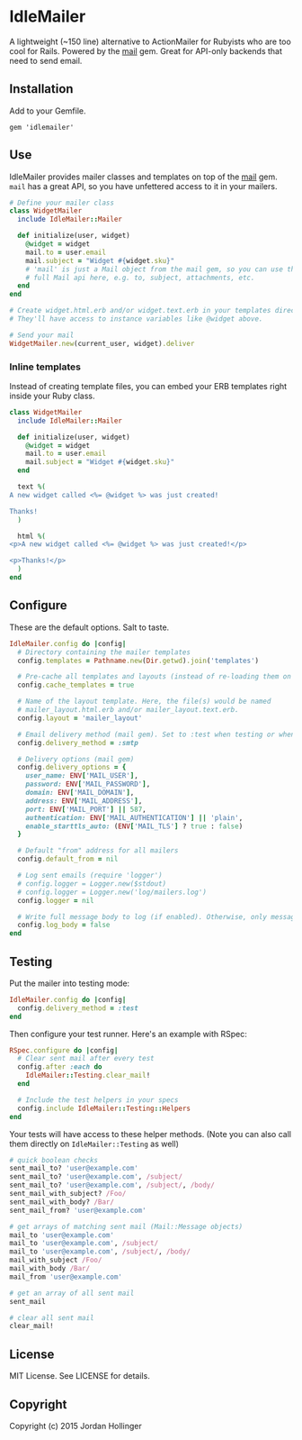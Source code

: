# IdleMailer

A lightweight (~150 line) alternative to ActionMailer for Rubyists who are too cool for Rails. Powered by the [mail](http://www.rubydoc.info/gems/mail) gem. Great for API-only backends that need to send email.

## Installation

Add to your Gemfile.

    gem 'idlemailer'

## Use

IdleMailer provides mailer classes and templates on top of the [mail](http://www.rubydoc.info/gems/mail) gem. `mail` has a great API, so you have unfettered access to it in your mailers.

```ruby
# Define your mailer class
class WidgetMailer
  include IdleMailer::Mailer

  def initialize(user, widget)
    @widget = widget
    mail.to = user.email
    mail.subject = "Widget #{widget.sku}"
    # 'mail' is just a Mail object from the mail gem, so you can use the
    # full Mail api here, e.g. to, subject, attachments, etc.
  end
end

# Create widget.html.erb and/or widget.text.erb in your templates directory.
# They'll have access to instance variables like @widget above.

# Send your mail
WidgetMailer.new(current_user, widget).deliver
```

### Inline templates

Instead of creating template files, you can embed your ERB templates right inside your Ruby class.

```ruby
class WidgetMailer
  include IdleMailer::Mailer

  def initialize(user, widget)
    @widget = widget
    mail.to = user.email
    mail.subject = "Widget #{widget.sku}"
  end

  text %(
A new widget called <%= @widget %> was just created!

Thanks!
  )

  html %(
<p>A new widget called <%= @widget %> was just created!</p>

<p>Thanks!</p>
  )
end
```

## Configure

These are the default options. Salt to taste.

```ruby
IdleMailer.config do |config|
  # Directory containing the mailer templates
  config.templates = Pathname.new(Dir.getwd).join('templates')

  # Pre-cache all templates and layouts (instead of re-loading them on each delivery)
  config.cache_templates = true

  # Name of the layout template. Here, the file(s) would be named
  # mailer_layout.html.erb and/or mailer_layout.text.erb.
  config.layout = 'mailer_layout'

  # Email delivery method (mail gem). Set to :test when testing or when developing locally
  config.delivery_method = :smtp

  # Delivery options (mail gem)
  config.delivery_options = {
    user_name: ENV['MAIL_USER'],
    password: ENV['MAIL_PASSWORD'],
    domain: ENV['MAIL_DOMAIN'],
    address: ENV['MAIL_ADDRESS'],
    port: ENV['MAIL_PORT'] || 587,
    authentication: ENV['MAIL_AUTHENTICATION'] || 'plain',
    enable_starttls_auto: (ENV['MAIL_TLS'] ? true : false)
  }

  # Default "from" address for all mailers
  config.default_from = nil

  # Log sent emails (require 'logger')
  # config.logger = Logger.new($stdout)
  # config.logger = Logger.new('log/mailers.log')
  config.logger = nil

  # Write full message body to log (if enabled). Otherwise, only message headers are logged.
  config.log_body = false
end
```

## Testing

Put the mailer into testing mode:

```ruby
IdleMailer.config do |config|
  config.delivery_method = :test
end
```

Then configure your test runner. Here's an example with RSpec:

```ruby
RSpec.configure do |config|
  # Clear sent mail after every test
  config.after :each do
    IdleMailer::Testing.clear_mail!
  end

  # Include the test helpers in your specs
  config.include IdleMailer::Testing::Helpers
end
```

Your tests will have access to these helper methods. (Note you can also call them directly on `IdleMailer::Testing` as well)

```ruby
# quick boolean checks
sent_mail_to? 'user@example.com'
sent_mail_to? 'user@example.com', /subject/
sent_mail_to? 'user@example.com', /subject/, /body/
sent_mail_with_subject? /Foo/
sent_mail_with_body? /Bar/
sent_mail_from? 'user@example.com'

# get arrays of matching sent mail (Mail::Message objects)
mail_to 'user@example.com'
mail_to 'user@example.com', /subject/
mail_to 'user@example.com', /subject/, /body/
mail_with_subject /Foo/
mail_with_body /Bar/
mail_from 'user@example.com'

# get an array of all sent mail
sent_mail

# clear all sent mail
clear_mail!
```

## License

MIT License. See LICENSE for details.

## Copyright

Copyright (c) 2015 Jordan Hollinger
